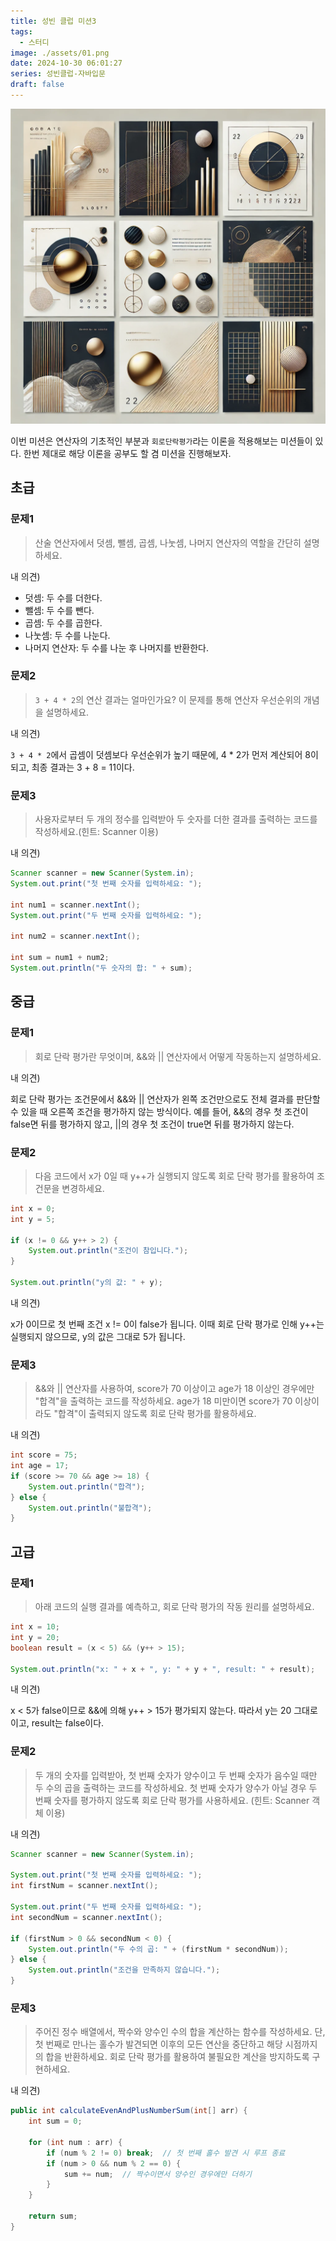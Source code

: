 ```yaml
---
title: 성빈 클럽 미션3
tags:
  - 스터디
image: ./assets/01.png
date: 2024-10-30 06:01:27
series: 성빈클럽-자바입문
draft: false
---
```


![썸네일](./assets/01.png)

이번 미션은 연산자의 기초적인 부분과 `회로단락평가`라는 이론을 적용해보는 미션들이 있다. 한번 제대로 해당 이론을 공부도 할 겸 미션을 진행해보자.

## 초급

### 문제1

> 산술 연산자에서 덧셈, 뺄셈, 곱셈, 나눗셈, 나머지 연산자의 역할을 간단히 설명하세요.

내 의견)
- 덧셈: 두 수를 더한다.
- 뺄셈: 두 수를 뺀다.
- 곱셈: 두 수를 곱한다.
- 나눗셈: 두 수를 나눈다.
- 나머지 연산자: 두 수를 나눈 후 나머지를 반환한다.

### 문제2

> `3 + 4 * 2`의 연산 결과는 얼마인가요? 이 문제를 통해 연산자 우선순위의 개념을 설명하세요.

내 의견)

`3 + 4 * 2`에서 곱셈이 덧셈보다 우선순위가 높기 때문에, 4 * 2가 먼저 계산되어 8이 되고, 최종 결과는 3 + 8 = 11이다.

### 문제3

> 사용자로부터 두 개의 정수를 입력받아 두 숫자를 더한 결과를 출력하는 코드를 작성하세요.(힌트: Scanner 이용)

내 의견)

``` java
Scanner scanner = new Scanner(System.in);
System.out.print("첫 번째 숫자를 입력하세요: ");

int num1 = scanner.nextInt();
System.out.print("두 번째 숫자를 입력하세요: ");

int num2 = scanner.nextInt();

int sum = num1 + num2;
System.out.println("두 숫자의 합: " + sum);
```

## 중급

### 문제1

> 회로 단락 평가란 무엇이며, &&와 || 연산자에서 어떻게 작동하는지 설명하세요.

내 의견)

회로 단락 평가는 조건문에서 &&와 || 연산자가 왼쪽 조건만으로도 전체 결과를 판단할 수 있을 때 오른쪽 조건을 평가하지 않는 방식이다. 예를 들어, &&의 경우 첫 조건이 false면 뒤를 평가하지 않고, ||의 경우 첫 조건이 true면 뒤를 평가하지 않는다.

### 문제2

> 다음 코드에서 x가 0일 때 y++가 실행되지 않도록 회로 단락 평가를 활용하여 조건문을 변경하세요.

``` java
int x = 0;
int y = 5;

if (x != 0 && y++ > 2) {
    System.out.println("조건이 참입니다.");
}

System.out.println("y의 값: " + y);
```

내 의견)

x가 0이므로 첫 번째 조건 x != 0이 false가 됩니다. 이때 회로 단락 평가로 인해 y++는 실행되지 않으므로, y의 값은 그대로 5가 됩니다.

### 문제3

> &&와 || 연산자를 사용하여, score가 70 이상이고 age가 18 이상인 경우에만 "합격"을 출력하는 코드를 작성하세요. age가 18 미만이면 score가 70 이상이라도 "합격"이 출력되지 않도록 회로 단락 평가를 활용하세요.

내 의견)

``` java
int score = 75;
int age = 17;
if (score >= 70 && age >= 18) {
    System.out.println("합격");
} else {
    System.out.println("불합격");
}
```

## 고급

### 문제1

> 아래 코드의 실행 결과를 예측하고, 회로 단락 평가의 작동 원리를 설명하세요.

``` java
int x = 10;
int y = 20;
boolean result = (x < 5) && (y++ > 15);

System.out.println("x: " + x + ", y: " + y + ", result: " + result);
```

내 의견)

x < 5가 false이므로 &&에 의해 y++ > 15가 평가되지 않는다. 따라서 y는 20 그대로이고, result는 false이다.

### 문제2

> 두 개의 숫자를 입력받아, 첫 번째 숫자가 양수이고 두 번째 숫자가 음수일 때만 두 수의 곱을 출력하는 코드를 작성하세요. 첫 번째 숫자가 양수가 아닐 경우 두 번째 숫자를 평가하지 않도록 회로 단락 평가를 사용하세요. (힌트: Scanner 객체 이용)

내 의견)

``` java
Scanner scanner = new Scanner(System.in);

System.out.print("첫 번째 숫자를 입력하세요: ");
int firstNum = scanner.nextInt();

System.out.print("두 번째 숫자를 입력하세요: ");
int secondNum = scanner.nextInt();

if (firstNum > 0 && secondNum < 0) {
    System.out.println("두 수의 곱: " + (firstNum * secondNum));
} else {
    System.out.println("조건을 만족하지 않습니다.");
}
```

### 문제3

> 주어진 정수 배열에서, 짝수와 양수인 수의 합을 계산하는 함수를 작성하세요. 단, 첫 번째로 만나는 홀수가 발견되면 이후의 모든 연산을 중단하고 해당 시점까지의 합을 반환하세요. 회로 단락 평가를 활용하여 불필요한 계산을 방지하도록 구현하세요.

내 의견)

``` java
public int calculateEvenAndPlusNumberSum(int[] arr) {
    int sum = 0;

    for (int num : arr) {
        if (num % 2 != 0) break;  // 첫 번째 홀수 발견 시 루프 종료
        if (num > 0 && num % 2 == 0) {
            sum += num;  // 짝수이면서 양수인 경우에만 더하기
        }
    }
    
    return sum;
}
```